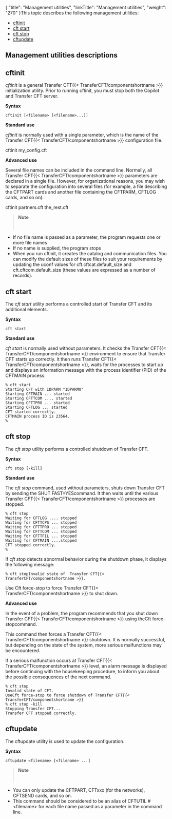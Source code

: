 {
    "title": "Management  utilities",
    "linkTitle": "Management utilities",
    "weight": "270"
}This topic describes the following management utilities:

- [cftinit](#cftinit)
- [cft start](#cftstart)
- [cft stop](#cftstop)
- [cftupdate](#cftupdate)

## Management utilities descriptions

<span id="cftinit"></span>

## cftinit

*cftinit* is a general Transfer CFT{{< TransferCFT/componentshortname  >}}
initialization utility. Prior to running cftinit, you must stop both the Copilot and Transfer CFT server.

**Syntax**

`cftinit [<filename> [<filename>...]]`

**Standard use**

*cftinit* is normally used with a single
parameter, which is the name of the Transfer CFT{{< TransferCFT/componentshortname  >}} configuration file.

cftinit my\_config.cft

**Advanced use**

Several file names can be included in the command line. Normally, all
Transfer CFT{{< TransferCFT/componentshortname  >}} parameters are declared in a single file. However, for organizational
reasons, you may wish to separate the configuration into several files
(for example, a file describing the CFTPART cards and another file containing
the CFTPARM, CFTLOG cards, and so on).

cftinit partners.cft the\_rest.cft

> **Note**
>
>  

- If no file name
    is passed as a parameter, the program requests one or more file names
- If no name is supplied,
    the program stops
- When you run cftinit, it creates the catalog and communication files. You can modify the default sizes of these files to suit your requirements by updating the uconf values for cft.cftcat.default\_size and cft.cftcom.default\_size (these values are expressed as a number of records).

<span id="cftstart"></span>

## cft start

The *cft start* utility performs a controlled start of Transfer
CFT and its additional elements.

**Syntax**

`cft start `

**Standard use**

*cft start* is normally used without
parameters. It checks the Transfer CFT{{< TransferCFT/componentshortname  >}} environment to ensure that Transfer
CFT starts up correctly. It then runs Transfer CFT{{< TransferCFT/componentshortname  >}}, waits for the processes
to start up and displays an information message with the process identifier
(PID) of the CFTMAIN process.

```
% cft start
Starting CFT with IDPARM "IDPARM0"
Starting CFTMAIN ... started
Starting CFTTCOM .... started
Starting CFTTPRO ... started
Starting CFTLOG ... started
CFT started correctly.
CFTMAIN process ID is 23564.
%
```
<span id="cftstop"></span>

## cft stop

The *cft stop* utility performs a controlled shutdown of Transfer
CFT.

**Syntax**

`cft stop [-kill]`

**Standard use**

The *cft stop* command, used without parameters, shuts down Transfer
CFT by sending the SHUT FAST=YEScommand. It then waits until the
various Transfer CFT{{< TransferCFT/componentshortname  >}} processes are stopped.

```
% cft stop
Waiting for CFTLOG .... stopped
Waiting for CFTTCPS ... stopped
Waiting for CFTTPRO ... stopped
Waiting for CFTTCOM ... stopped
Waiting for CFTTFIL ... stopped
Waiting for CFTMAIN ....stopped
CFT stopped correctly.
%
```

If *cft stop* detects abnormal behavior during the shutdown phase,
it displays the following message:

`% cft stopInvalid state of  Transfer CFT{{< TransferCFT/componentshortname >}}.`

Use Cft force-stop to force Transfer CFT{{< TransferCFT/componentshortname  >}} to shut down.

**Advanced use**

In the event of a problem, the program recommends that you shut down
Transfer CFT{{< TransferCFT/componentshortname  >}} using theCft force-stopcommand.

This command then forces a Transfer CFT{{< TransferCFT/componentshortname  >}} shutdown. It is normally successful,
but depending on the state of the system, more serious malfunctions may
be encountered.

If a serious malfunction occurs at Transfer CFT{{< TransferCFT/componentshortname  >}} level, an alarm message
is displayed before continuing with the housekeeping procedure, to inform
you about the possible consequences of the next command.

```
% cft stop
Invalid state of CFT.
UseCft force-stop to force shutdown of Transfer CFT{{< TransferCFT/componentshortname >}}
% cft stop -kill
Stopping Transfer CFT...
Transfer CFT stopped correctly.
```
<span id="cftupdate"></span>

## cftupdate

The cftupdate utility is used to update the configuration.

**Syntax**

`cftupdate <filename> [<filename> ...]`

> **Note**
>
>  

- You can only update
    the CFTPART, CFTxxx (for the networks), CFTSEND cards, and so on.
- This command should
    be considered to be an alias of CFTUTIL #&lt;filename> for each file
    name passed as a parameter in the command line.
